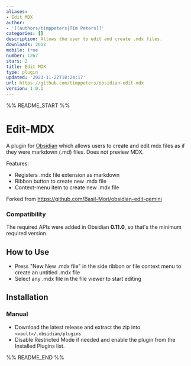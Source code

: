 ```yaml
---
aliases:
- Edit MDX
author:
- '[[authors/timppeters|Tim Peters]]'
categories: []
description: Allows the user to edit and create .mdx files.
downloads: 2612
mobile: true
number: 1267
stars: 2
title: Edit MDX
type: plugin
updated: '2023-11-22T18:24:17'
url: https://github.com/timppeters/obsidian-edit-mdx
version: 1.0.1
---
```


%% README_START %%

# Edit-MDX

A plugin for [Obsidian](https://obsidian.md) which allows users to create and edit mdx files as if they were markdown (.md) files. Does not preview MDX.

Features:
- Registers .mdx file extension as markdown
- Ribbon button to create new .mdx file
- Context-menu item to create new .mdx file

Forked from https://github.com/Basil-Mori/obsidian-edit-gemini

### Compatibility
The required APIs were added in Obsidian **0.11.0**, so that's the minimum required version.

## How to Use
- Press "New New .mdx file" in the side ribbon or file context menu to create an untitled .mdx file
- Select any .mdx file in the file viewer to start editing

## Installation
### Manual
- Download the latest release and extract the zip into `<vault>/.obsidian/plugins`
- Disable Restricted Mode if needed and enable the plugin from the Installed Plugins list.

%% README_END %%